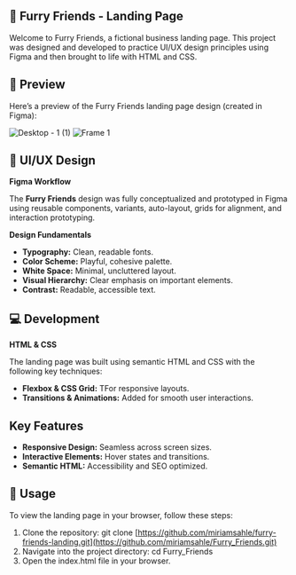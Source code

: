 ## 🐶 Furry Friends - Landing Page
Welcome to Furry Friends, a fictional business landing page. This project was designed and developed to practice UI/UX design principles using Figma and then brought to life with HTML and CSS.

## 🐾 Preview
Here’s a preview of the Furry Friends landing page design (created in Figma):

![Desktop - 1 (1)](https://github.com/user-attachments/assets/1e0649db-6378-44ff-ad4c-4ffaa0a00f69) 
![Frame 1](https://github.com/user-attachments/assets/98cd22c6-6487-45db-ac6c-af5e5f31c608)


## 🎨 UI/UX Design
**Figma Workflow**

The **Furry Friends** design was fully conceptualized and prototyped in Figma using reusable components, variants, auto-layout, grids for alignment, and interaction prototyping.

**Design Fundamentals**
- **Typography:** Clean, readable fonts.
- **Color Scheme:** Playful, cohesive palette.
- **White Space:** Minimal, uncluttered layout.
- **Visual Hierarchy:**  Clear emphasis on important elements.
- **Contrast:** Readable, accessible text.

## 💻 Development
**HTML & CSS**

The landing page was built using semantic HTML and CSS with the following key techniques:

- **Flexbox & CSS Grid:** TFor responsive layouts.
- **Transitions & Animations:** Added for smooth user interactions.
## Key Features
- **Responsive Design:** Seamless across screen sizes.
- **Interactive Elements:** Hover states and transitions.
- **Semantic HTML:** Accessibility and SEO optimized.

## 🔧 Usage
To view the landing page in your browser, follow these steps:

1. Clone the repository:
git clone [https://github.com/miriamsahle/furry-friends-landing.git](https://github.com/miriamsahle/Furry_Friends.git)
2. Navigate into the project directory:
cd Furry_Friends
3. Open the index.html file in your browser.
